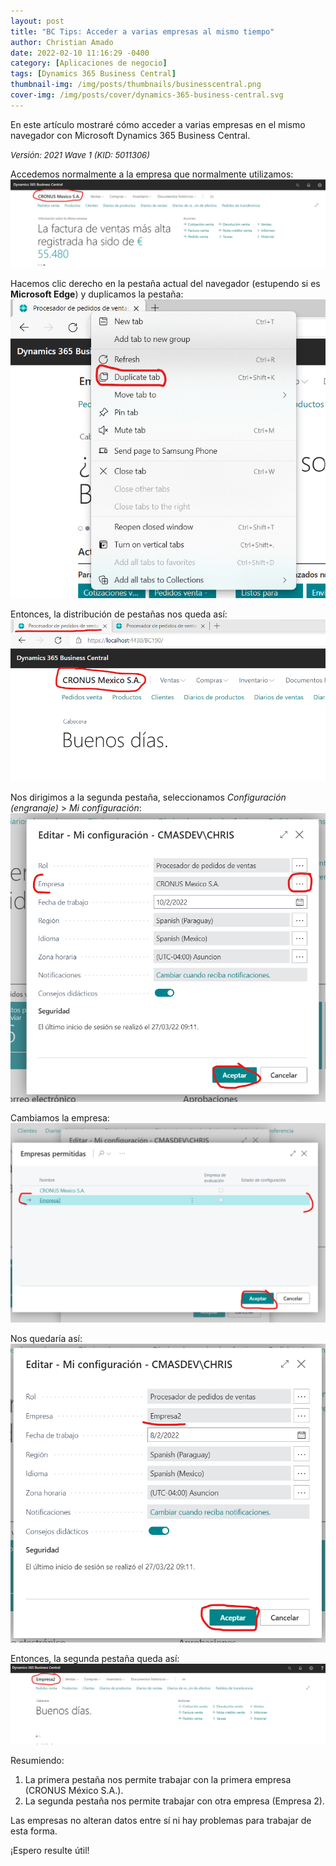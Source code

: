 ```yaml
---
layout: post
title: "BC Tips: Acceder a varias empresas al mismo tiempo"
author: Christian Amado
date: 2022-02-10 11:16:29 -0400
category: [Aplicaciones de negocio]
tags: [Dynamics 365 Business Central]
thumbnail-img: /img/posts/thumbnails/businesscentral.png
cover-img: /img/posts/cover/dynamics-365-business-central.svg
---
```


En este artículo mostraré cómo acceder a varias empresas en el mismo navegador con Microsoft Dynamics 365 Business Central.

<!--more-->
*<font size="2">Versión: 2021 Wave 1 (KID: 5011306)</font>*

Accedemos normalmente a la empresa que normalmente utilizamos:  
![](/img/posts/2022/02/10/Nueva1.png)  

Hacemos clic derecho en la pestaña actual del navegador (estupendo si es **Microsoft Edge**) y duplicamos la pestaña:  
![](/img/posts/2022/02/10/Nueva6.png)  

Entonces, la distribución de pestañas nos queda así:  
![](/img/posts/2022/02/10/Nueva7.png)  

Nos dirigimos a la segunda pestaña, seleccionamos *Configuración (engranaje)* > *Mi configuración*:  
![](/img/posts/2022/02/10/Nueva2.png)  

Cambiamos la empresa:  
![](/img/posts/2022/02/10/Nueva3.png)  

Nos quedaría así:  
![](/img/posts/2022/02/10/Nueva4.png)  

Entonces, la segunda pestaña queda así:  
![](/img/posts/2022/02/10/Nueva5.png)  

Resumiendo:  
1. La primera pestaña nos permite trabajar con la primera empresa (CRONUS México S.A.).
2. La segunda pestaña nos permite trabajar con otra empresa (Empresa 2).

Las empresas no alteran datos entre sí ni hay problemas para trabajar de esta forma.  

¡Espero resulte útil!